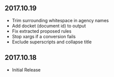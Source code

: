 ## 2017.10.19

- Trim surrounding whitespace in agency names
- Add docket (document id) to output
- Fix extracted proposed rules
- Stop xargs if a conversion fails
- Exclude superscripts and collapse title

## 2017.10.18

- Initial Release
